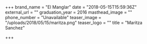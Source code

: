 +++
brand_name = "El Manglar"
date = "2018-05-15T15:59:36Z"
external_url = ""
graduation_year = 2016
masthead_image = ""
phone_number = "Unavailable"
teaser_image = "/uploads/2018/05/15/maritza.png"
teaser_logo = ""
title = "Maritza Sanchez"

+++
